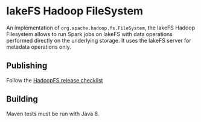 # lakeFS Hadoop FileSystem

An implementation of `org.apache.hadoop.fs.FileSystem`, the lakeFS Hadoop Filesystem allows to run Spark jobs on lakeFS with data operations performed directly on the underlying storage.
It uses the lakeFS server for metadata operations only.

## Publishing

Follow the [HadoopFS release checklist](https://github.com/treeverse/dev/blob/main/pages/lakefs-clients-release.md#lakefs-hadoop-filesystem)

## Building

Maven tests must be run with Java 8.
